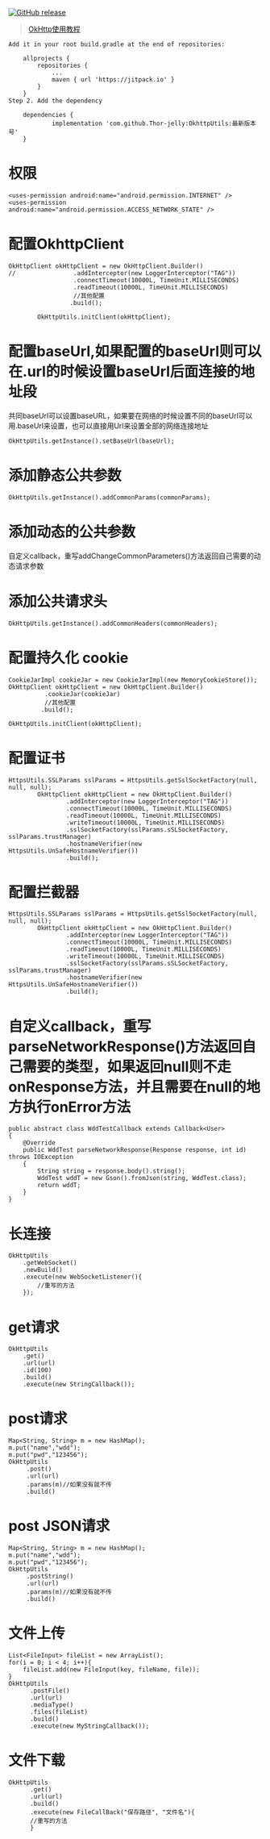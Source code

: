 [![GitHub release](https://img.shields.io/badge/release-1.2.2-green.svg)](https://github.com/Thor-jelly/OkhttpUtils/releases)

> [OkHttp使用教程](http://www.jcodecraeer.com/a/anzhuokaifa/androidkaifa/2015/0106/2275.html)

```
Add it in your root build.gradle at the end of repositories:

	allprojects {
		repositories {
			...
			maven { url 'https://jitpack.io' }
		}
	}
Step 2. Add the dependency

	dependencies {
	        implementation 'com.github.Thor-jelly:OkhttpUtils:最新版本号'
	}
```

# 权限

```
<uses-permission android:name="android.permission.INTERNET" />
<uses-permission android:name="android.permission.ACCESS_NETWORK_STATE" />
```

# 配置OkhttpClient

```
OkHttpClient okHttpClient = new OkHttpClient.Builder()
//                .addInterceptor(new LoggerInterceptor("TAG"))
                  .connectTimeout(10000L, TimeUnit.MILLISECONDS)
                  .readTimeout(10000L, TimeUnit.MILLISECONDS)
                  //其他配置
                 .build();
                 
        OkHttpUtils.initClient(okHttpClient);
```

# 配置baseUrl,如果配置的baseUrl则可以在.url的时候设置baseUrl后面连接的地址段
共同baseUrl可以设置baseURL，如果要在网络的时候设置不同的baseUrl可以用.baseUrl来设置，也可以直接用Url来设置全部的网络连接地址

```
OkHttpUtils.getInstance().setBaseUrl(baseUrl);
```

# 添加静态公共参数

```
OkHttpUtils.getInstance().addCommonParams(commonParams);
```

# 添加动态的公共参数

自定义callback，重写addChangeCommonParameters()方法返回自己需要的动态请求参数

# 添加公共请求头

```
OkHttpUtils.getInstance().addCommonHeaders(commonHeaders);
```

# 配置持久化 cookie

```
CookieJarImpl cookieJar = new CookieJarImpl(new MemoryCookieStore());
OkHttpClient okHttpClient = new OkHttpClient.Builder()
          .cookieJar(cookieJar)
          //其他配置
         .build();
                 
OkHttpUtils.initClient(okHttpClient);
```

# 配置证书

```
HttpsUtils.SSLParams sslParams = HttpsUtils.getSslSocketFactory(null, null, null);
        OkHttpClient okHttpClient = new OkHttpClient.Builder()
                .addInterceptor(new LoggerInterceptor("TAG"))
                .connectTimeout(10000L, TimeUnit.MILLISECONDS)
                .readTimeout(10000L, TimeUnit.MILLISECONDS)
                .writeTimeout(10000L, TimeUnit.MILLISECONDS)
                .sslSocketFactory(sslParams.sSLSocketFactory, sslParams.trustManager)
                .hostnameVerifier(new HttpsUtils.UnSafeHostnameVerifier())
                .build();
```

# 配置拦截器

```
HttpsUtils.SSLParams sslParams = HttpsUtils.getSslSocketFactory(null, null, null);
        OkHttpClient okHttpClient = new OkHttpClient.Builder()
                .addInterceptor(new LoggerInterceptor("TAG"))
                .connectTimeout(10000L, TimeUnit.MILLISECONDS)
                .readTimeout(10000L, TimeUnit.MILLISECONDS)
                .writeTimeout(10000L, TimeUnit.MILLISECONDS)
                .sslSocketFactory(sslParams.sSLSocketFactory, sslParams.trustManager)
                .hostnameVerifier(new HttpsUtils.UnSafeHostnameVerifier())
                .build();
```

# 自定义callback，重写parseNetworkResponse()方法返回自己需要的类型，如果返回null则不走onResponse方法，并且需要在null的地方执行onError方法

```
public abstract class WddTestCallback extends Callback<User>
{
    @Override
    public WddTest parseNetworkResponse(Response response, int id) throws IOException
    {
        String string = response.body().string();
        WddTest wddT = new Gson().fromJson(string, WddTest.class);
        return wddT;
    }
}
```

# 长连接

```
OkHttpUtils
    .getWebSocket()
    .newBuild()
    .execute(new WebSocketListener(){
        //重写的方法
    });
```

# get请求

```
OkHttpUtils
    .get()
    .url(url)
    .id(100)
    .build()
    .execute(new StringCallback());
```

# post请求

```
Map<String, String> m = new HashMap();
m.put("name","wdd");
m.put("pwd","123456");
OkHttpUtils
     .post()
     .url(url)
     .params(m)//如果没有就不传
     .build()
```

# post JSON请求

```
Map<String, String> m = new HashMap();
m.put("name","wdd");
m.put("pwd","123456");
OkHttpUtils
     .postString()
     .url(url)
     .params(m)//如果没有就不传
     .build()
```

# 文件上传

```
List<FileInput> fileList = new ArrayList();
for(i = 0; i < 4; i++){
    fileList.add(new FileInput(key, fileName, file));
}
OkHttpUtils
      .postFile()
      .url(url)
      .mediaType()
      .files(fileList)
      .build()
      .execute(new MyStringCallback());
```

# 文件下载

```
OkHttpUtils
      .get()
      .url(url)
      .build()
      .execute(new FileCallBack("保存路径", "文件名"){
      //重写的方法
      }
```
